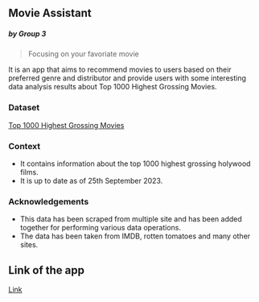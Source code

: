 ## Movie Assistant
##### by Group 3


>Focusing on your favoriate movie

It is an app that aims to recommend movies to users based on their preferred genre and distributor and provide users with some interesting  data analysis results about Top 1000 Highest Grossing Movies.

### Dataset
[Top 1000 Highest Grossing Movies](https://www.kaggle.com/datasets/sanjeetsinghnaik/top-1000-highest-grossing-movies/)

### Context
* It contains information about the top 1000 highest grossing holywood films. 
* It is up to date as of 25th September 2023.

### Acknowledgements
* This data has been scraped from multiple site and has been added together for performing various data operations. 
* The data has been taken from IMDB, rotten tomatoes and many other sites.

## Link of the app
[Link](https://amovierecommendationappwithdataanalysisfunction-ua6hqrwnoa.streamlit.app/)
